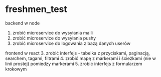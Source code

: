 # freshmen_test


backend w node
1. zrobić microservice do wysyłania maili  
2. zrobić microservice do wysyłania pushy  
3. zrobić microservice do logowania z bazą danych userów



frontend w react
3. zrobić interfejs - tabelka z przyciskami, paginacją, searchem, tagami, filtrami
4. zrobić mapę z markerami i ścieżkami (nie w linii prostej) pomiedzy markerami
5. zrobić interfejs z formularzem krokowym

